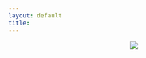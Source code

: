 ```yaml
---
layout: default
title: 
---
```

<p align="center">
  <img src="https://hsto.org/webt/h0/ja/ga/h0jagadk0meqglw8vhy_b0m6zdq.png">
</p>

